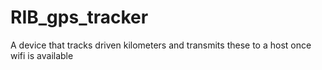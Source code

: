 # RIB_gps_tracker
A device that tracks driven kilometers and transmits these to a host once wifi is available
